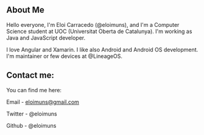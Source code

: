 ## About Me
Hello everyone, I'm Eloi Carracedo (@eloimuns), and I'm a Computer Science student at UOC (Universitat Oberta de Catalunya). I'm working as Java and JavaScript developer.

I love Angular and Xamarin. I like also Android and Android OS development. I'm maintainer or few devices at @LineageOS.

## Contact me:

You can find me here:

Email - [eloimuns@gmail.com](mailto:eloimuns@gmail.com)

Twitter - @eloimuns

Github - @eloimuns
